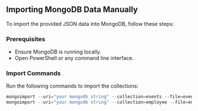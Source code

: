 ## Importing MongoDB Data Manually
To import the provided JSON data into MongoDB, follow these steps:

### Prerequisites
- Ensure MongoDB is running locally.
- Open PowerShell or any command line interface.

### Import Commands
Run the following commands to import the collections:

```powershell
mongoimport --uri="your mongodb string" --collection=events --file=events.json --jsonArray
mongoimport --uri="your mongodb string" --collection=employee --file=employees.json --jsonArray
